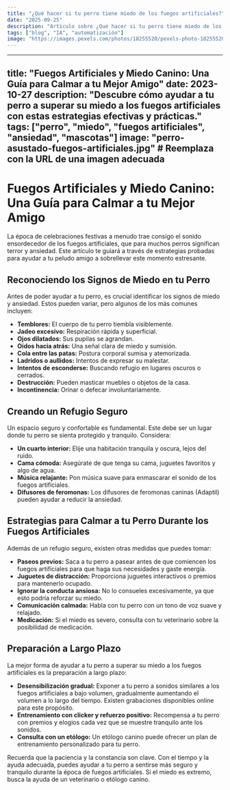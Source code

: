 ```yaml
---
title: "¿Qué hacer si tu perro tiene miedo de los fuegos artificiales?"
date: "2025-09-25"
description: "Artículo sobre ¿Qué hacer si tu perro tiene miedo de los fuegos artificiales?"
tags: ["blog", "IA", "automatización"]
image: "https://images.pexels.com/photos/18255520/pexels-photo-18255520.png?auto=compress&cs=tinysrgb&h=350"
---
```


---
title: "Fuegos Artificiales y Miedo Canino: Una Guía para Calmar a tu Mejor Amigo"
date: 2023-10-27
description: "Descubre cómo ayudar a tu perro a superar su miedo a los fuegos artificiales con estas estrategias efectivas y prácticas."
tags: ["perro", "miedo", "fuegos artificiales", "ansiedad", "mascotas"]
image: "perro-asustado-fuegos-artificiales.jpg" # Reemplaza con la URL de una imagen adecuada
---

# Fuegos Artificiales y Miedo Canino: Una Guía para Calmar a tu Mejor Amigo

La época de celebraciones festivas a menudo trae consigo el sonido ensordecedor de los fuegos artificiales, que para muchos perros significan terror y ansiedad.  Este artículo te guiará a través de estrategias probadas para ayudar a tu peludo amigo a sobrellevar este momento estresante.


## Reconociendo los Signos de Miedo en tu Perro

Antes de poder ayudar a tu perro, es crucial identificar los signos de miedo y ansiedad.  Estos pueden variar, pero algunos de los más comunes incluyen:

* **Temblores:** El cuerpo de tu perro tiembla visiblemente.
* **Jadeo excesivo:** Respiración rápida y superficial.
* **Ojos dilatados:** Sus pupilas se agrandan.
* **Oídos hacia atrás:**  Una señal clara de miedo y sumisión.
* **Cola entre las patas:**  Postura corporal sumisa y atemorizada.
* **Ladridos o aullidos:**  Intentos de expresar su malestar.
* **Intentos de esconderse:** Buscando refugio en lugares oscuros o cerrados.
* **Destrucción:** Pueden masticar muebles o objetos de la casa.
* **Incontinencia:** Orinar o defecar involuntariamente.


##  Creando un Refugio Seguro

Un espacio seguro y confortable es fundamental.  Este debe ser un lugar donde tu perro se sienta protegido y tranquilo.  Considera:

* **Un cuarto interior:**  Elije una habitación tranquila y oscura, lejos del ruido.
* **Cama cómoda:** Asegúrate de que tenga su cama, juguetes favoritos y algo de agua.
* **Música relajante:** Pon música suave para enmascarar el sonido de los fuegos artificiales.
* **Difusores de feromonas:** Los difusores de feromonas caninas (Adaptil) pueden ayudar a reducir la ansiedad.

##  Estrategias para Calmar a tu Perro Durante los Fuegos Artificiales

Además de un refugio seguro, existen otras medidas que puedes tomar:

* **Paseos previos:**  Saca a tu perro a pasear antes de que comiencen los fuegos artificiales para que haga sus necesidades y gaste energía.
* **Juguetes de distracción:**  Proporciona juguetes interactivos o premios para mantenerlo ocupado.
* **Ignorar la conducta ansiosa:** No lo consueles excesivamente, ya que esto podría reforzar su miedo.
* **Comunicación calmada:** Habla con tu perro con un tono de voz suave y relajado.
* **Medicación:** Si el miedo es severo, consulta con tu veterinario sobre la posibilidad de medicación.


##  Preparación a Largo Plazo

La mejor forma de ayudar a tu perro a superar su miedo a los fuegos artificiales es la preparación a largo plazo:

* **Desensibilización gradual:**  Exponer a tu perro a sonidos similares a los fuegos artificiales a bajo volumen, gradualmente aumentando el volumen a lo largo del tiempo.  Existen grabaciones disponibles online para este propósito.
* **Entrenamiento con clicker y refuerzo positivo:**  Recompensa a tu perro con premios y elogios cada vez que se muestre tranquilo ante los sonidos.
* **Consulta con un etólogo:** Un etólogo canino puede ofrecer un plan de entrenamiento personalizado para tu perro.


Recuerda que la paciencia y la constancia son clave.  Con el tiempo y la ayuda adecuada, puedes ayudar a tu perro a sentirse más seguro y tranquilo durante la época de fuegos artificiales.  Si el miedo es extremo, busca la ayuda de un veterinario o etólogo canino.
